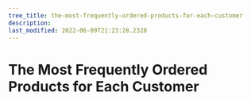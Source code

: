```yaml
---
tree_title: the-most-frequently-ordered-products-for-each-customer
description: 
last_modified: 2022-06-09T21:23:28.2328
---
```


# The Most Frequently Ordered Products for Each Customer
